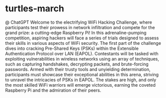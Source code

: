 # turtles-march

@ ChatGPT
Welcome to the electrifying WiFi Hacking Challenge, where participants test their prowess in network infiltration and compete for the grand prize: a cutting-edge Raspberry Pi! In this adrenaline-pumping competition, aspiring hackers will face a series of trials designed 
to assess their skills in various aspects of WiFi security. The first part of the challenge dives into cracking Pre-Shared Keys (PSKs) within the Extensible Authentication Protocol over LAN (EAPOL). Contestants will be tasked with exploiting vulnerabilities in wireless 
networks using an array of techniques, such as capturing handshakes, decrypting packets, and brute-forcing passwords. Armed with their trusty tools and unyielding determination, participants must showcase their exceptional abilities in this arena, striving to unravel the 
intricacies of PSKs in EAPOL. The stakes are high, and only the most skilled WiFi warriors will emerge victorious, earning the coveted Raspberry Pi and the admiration of their peers.

